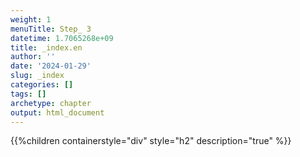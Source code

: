 ```yaml
---
weight: 1
menuTitle: Step_ 3
datetime: 1.7065268e+09
title: _index.en
author: ''
date: '2024-01-29'
slug: _index
categories: []
tags: []
archetype: chapter
output: html_document
---
```


{{%children containerstyle="div" style="h2" description="true" %}}
